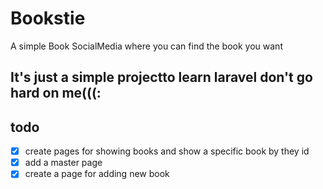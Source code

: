 # Bookstie

A simple Book SocialMedia where you can find the book you want

## It's just a simple projectto learn laravel don't go hard on me(((:

## todo
- [x] create pages for showing books and show a specific book by they id
- [x] add a master page
- [x] create a page for adding new book

